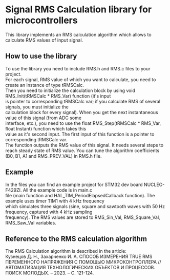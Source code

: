 # Signal RMS Calculation library for microcontrollers

This library implements an RMS calculation algorithm which allows to calculate RMS values of input signal.  

## How to use the library

To use the library you need to include RMS.h and RMS.c files to your project.  
For each signal, RMS value of which you want to calculate, you need to create an instance of type tRMSCalc.  
Then you need to initialize the calculation block by using void RMS_Init(tRMSCalc * RMS_Var) function (it's input  
is pointer to corresponding tRMSCalc var; if you calculate RMS of several signals, you must initialize the  
calculation block for every signal). When you get the next instantaneous value of this signal (from ADC some  
interface, etc.), you need to use the float RMS_Step(tRMSCalc * RMS_Var, float Instant) function which takes this  
value as it's second input. The first input of this function is a pointer to corresponding tRMSCalc var.  
The function outputs the RMS value of this signal. It needs several steps to reach steady state of RMS value.
You can tune the algorithm coefficients (B0, B1, A1 and RMS_PREV_VAL) in RMS.h file.

## Example

In the files you can find an example project for STM32 dev board NUCLEO-F429ZI. All the example code is in main.c  
file (main function and HAL_TIM_PeriodElapsedCallback function). The example uses timer TIM1 with 4 kHz frequency  
which simulates three signals (sine, square and sawtooth waves with 50 Hz frequency, captured with 4 kHz sampling  
frequency). The RMS values are stored to RMS_Sin_Val, RMS_Square_Val, RMS_Saw_Val variables.

## Reference to the RMS calculation algorithm

The RMS Calculation algorithm is described in the article:  
Кузнецов Д. Н., Захарченко И. А. СПОСОБ ИЗМЕРЕНИЯ TRUE RMS ПЕРЕМЕННОГО НАПРЯЖЕНИЯ С ПОМОЩЬЮ МИКРОКОНТРОЛЛЕРА //АВТОМАТИЗАЦИЯ ТЕХНОЛОГИЧЕСКИХ ОБЪЕКТОВ И ПРОЦЕССОВ. ПОИСК МОЛОДЫХ. – 2023. – С. 121-124.